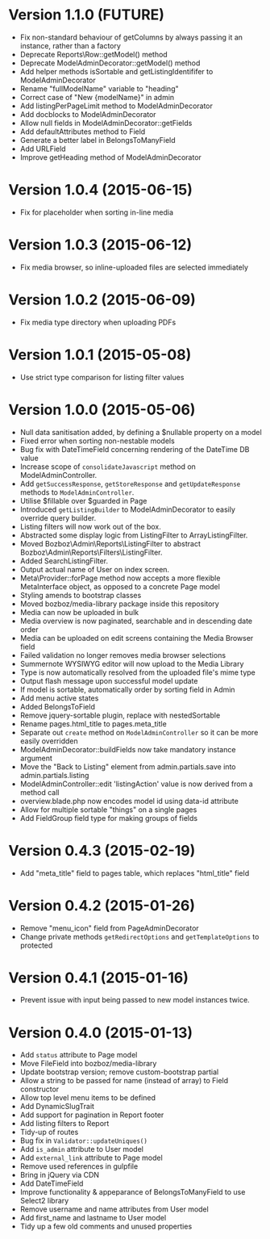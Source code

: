 # Version 1.1.0 (FUTURE)

-   Fix non-standard behaviour of getColumns by always passing it an instance,
    rather than a factory
-   Deprecate Reports\Row::getModel() method
-   Deprecate ModelAdminDecorator::getModel() method
-   Add helper methods isSortable and getListingIdentififer to ModelAdminDecorator
-   Rename "fullModelName" variable to "heading"
-   Correct case of "New {modelName}" in admin
-   Add listingPerPageLimit method to ModelAdminDecorator
-   Add docblocks to ModelAdminDecorator
-   Allow null fields in ModelAdminDecorator::getFields
-   Add defaultAttributes method to Field
-   Generate a better label in BelongsToManyField
-   Add URLField
-   Improve getHeading method of ModelAdminDecorator


# Version 1.0.4 (2015-06-15)
-	Fix for placeholder when sorting in-line media


# Version 1.0.3 (2015-06-12)
-   Fix media browser, so inline-uploaded files are selected immediately


# Version 1.0.2 (2015-06-09)
-   Fix media type directory when uploading PDFs


# Version 1.0.1 (2015-05-08)
-   Use strict type comparison for listing filter values


# Version 1.0.0 (2015-05-06)

-   Null data sanitisation added, by defining a $nullable property on a model
-   Fixed error when sorting non-nestable models
-   Bug fix with DateTimeField concerning rendering of the DateTime DB value
-   Increase scope of `consolidateJavascript` method on ModelAdminController.
-   Add `getSuccessResponse`, `getStoreResponse` and `getUpdateResponse` methods to `ModelAdminController`.
-   Utilise $fillable over $guarded in Page
-   Introduced `getListingBuilder` to ModelAdminDecorator to easily override query builder.
-   Listing filters will now work out of the box.
-   Abstracted some display logic from ListingFilter to ArrayListingFilter.
-   Moved Bozboz\Admin\Reports\ListingFilter to abstract Bozboz\Admin\Reports\Filters\ListingFilter.
-   Added SearchListingFilter.
-   Output actual name of User on index screen.
-   Meta\Provider::forPage method now accepts a more flexible MetaInterface object, as opposed to a concrete Page model
-   Styling amends to bootstrap classes
-   Moved bozboz/media-library package inside this repository
-   Media can now be uploaded in bulk
-   Media overview is now paginated, searchable and in descending date order
-   Media can be uploaded on edit screens containing the Media Browser field
-   Failed validation no longer removes media browser selections
-   Summernote WYSIWYG editor will now upload to the Media Library
-   Type is now automatically resolved from the uploaded file's mime type
-   Output flash message upon successful model update
-   If model is sortable, automatically order by sorting field in Admin
-   Add menu active states
-   Added BelongsToField
-   Remove jquery-sortable plugin, replace with nestedSortable
-   Rename pages.html_title to pages.meta_title
-   Separate out `create` method on `ModelAdminController` so it can be more easily overridden
-   ModelAdminDecorator::buildFields now take mandatory instance argument
-   Move the "Back to Listing" element from admin.partials.save into admin.partials.listing
-   ModelAdminController::edit 'listingAction' value is now derived from a method call
-   overview.blade.php now encodes model id using data-id attribute
-   Allow for multiple sortable "things" on a single pages
-   Add FieldGroup field type for making groups of fields


# Version 0.4.3 (2015-02-19)
-   Add "meta_title" field to pages table, which replaces "html_title" field


# Version 0.4.2 (2015-01-26)

-   Remove "menu_icon" field from PageAdminDecorator
-   Change private methods `getRedirectOptions` and `getTemplateOptions` to protected


# Version 0.4.1 (2015-01-16)

-   Prevent issue with input being passed to new model instances twice.


# Version 0.4.0 (2015-01-13)

-   Add `status` attribute to Page model
-   Move FileField into bozboz/media-library
-   Update bootstrap version; remove custom-bootstrap partial
-   Allow a string to be passed for name (instead of array) to Field constructor
-   Allow top level menu items to be defined
-   Add DynamicSlugTrait
-   Add support for pagination in Report footer
-   Add listing filters to Report
-   Tidy-up of routes
-   Bug fix in `Validator::updateUniques()`
-   Add `is_admin` attribute to User model
-   Add `external_link` attribute to Page model
-   Remove used references in gulpfile
-   Bring in jQuery via CDN
-   Add DateTimeField
-   Improve functionality & appeparance of BelongsToManyField to use Select2 library
-   Remove username and name attributes from User model
-   Add first_name and lastname to User model
-   Tidy up a few old comments and unused properties
